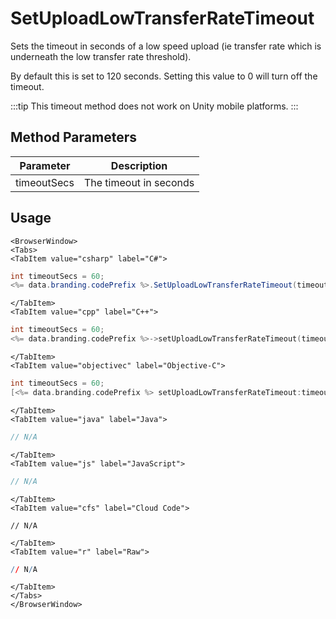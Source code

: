 # SetUploadLowTransferRateTimeout

Sets the timeout in seconds of a low speed upload (ie transfer rate which is underneath the low transfer rate threshold).

By default this is set to 120 seconds. Setting this value to 0 will turn off the timeout.

:::tip
This timeout method does not work on Unity mobile platforms.
:::

## Method Parameters

| Parameter   | Description            |
| ----------- | ---------------------- |
| timeoutSecs | The timeout in seconds |

## Usage

```mdx-code-block
<BrowserWindow>
<Tabs>
<TabItem value="csharp" label="C#">
```

```csharp
int timeoutSecs = 60;
<%= data.branding.codePrefix %>.SetUploadLowTransferRateTimeout(timeoutSecs);
```

```mdx-code-block
</TabItem>
<TabItem value="cpp" label="C++">
```

```cpp
int timeoutSecs = 60;
<%= data.branding.codePrefix %>->setUploadLowTransferRateTimeout(timeoutSecs);
```

```mdx-code-block
</TabItem>
<TabItem value="objectivec" label="Objective-C">
```

```objectivec
int timeoutSecs = 60;
[<%= data.branding.codePrefix %> setUploadLowTransferRateTimeout:timeoutSecs];
```

```mdx-code-block
</TabItem>
<TabItem value="java" label="Java">
```

```java
// N/A
```

```mdx-code-block
</TabItem>
<TabItem value="js" label="JavaScript">
```

```javascript
// N/A
```

```mdx-code-block
</TabItem>
<TabItem value="cfs" label="Cloud Code">
```

```cfscript
// N/A
```

```mdx-code-block
</TabItem>
<TabItem value="r" label="Raw">
```

```r
// N/A
```

```mdx-code-block
</TabItem>
</Tabs>
</BrowserWindow>
```
